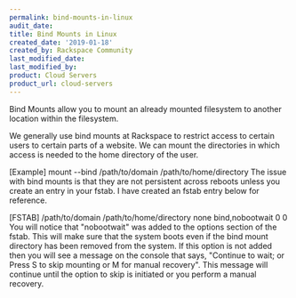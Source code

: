 ```yaml
---
permalink: bind-mounts-in-linux
audit_date:
title: Bind Mounts in Linux
created_date: '2019-01-18'
created_by: Rackspace Community
last_modified_date: 
last_modified_by: 
product: Cloud Servers
product_url: cloud-servers
---
```


Bind Mounts allow you to mount an already mounted filesystem to another location within the filesystem.

We generally use bind mounts at Rackspace to restrict access to certain users to certain parts of a website. We can mount the directories in which access is needed to the home directory of the user.

[Example]
mount --bind /path/to/domain /path/to/home/directory
The issue with bind mounts is that they are not persistent across reboots unless you create an entry in your fstab. I have created an fstab entry below for reference.

[FSTAB]
/path/to/domain /path/to/home/directory none bind,nobootwait 0 0
You will notice that "nobootwait" was added to the options section of the fstab. This will make sure that the system boots even if the bind mount directory has been removed from the system. If this option is not added then you will see a message on the console that says, "Continue to wait; or Press S to skip mounting or M for manual recovery". This message will continue until the option to skip is initiated or you perform a manual recovery.
